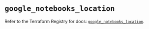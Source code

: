 # `google_notebooks_location`

Refer to the Terraform Registry for docs: [`google_notebooks_location`](https://registry.terraform.io/providers/hashicorp/google-beta/6.2.0/docs/resources/google_notebooks_location).
